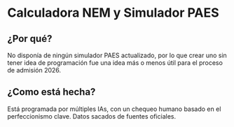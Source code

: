 
# Calculadora NEM y Simulador PAES

## ¿Por qué?
No disponía de ningún simulador PAES actualizado, por lo que crear uno sin tener idea de programación fue una idea más o menos útil para el proceso de admisión 2026.

## ¿Como está hecha?
Está programada por múltiples IAs, con un chequeo humano basado en el perfeccionismo clave. Datos sacados de fuentes oficiales.
